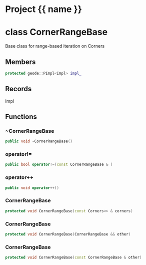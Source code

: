 <script setup>
import {useRoute} from 'vitepress'
const {path} = useRoute()
const tokens = path.split('/')
const words = tokens[2].split('-');
for (let i = 0; i < words.length; i++) {
    words[i] = words[i].charAt(0).toUpperCase() + words[i].slice(1);
    words[i] = words[i].replace('geode', 'Geode')
}
const name = words.join('-');
</script>
# Project {{ name }}

# class CornerRangeBase


 Base class for range-based iteration on Corners



## Members

```cpp
protected geode::PImpl<Impl> impl_

```



## Records

Impl



## Functions

### ~CornerRangeBase

```cpp
public void ~CornerRangeBase()
```


### operator!=

```cpp
public bool operator!=(const CornerRangeBase & )
```


### operator++

```cpp
public void operator++()
```


### CornerRangeBase

```cpp
protected void CornerRangeBase(const Corners<> & corners)
```


### CornerRangeBase

```cpp
protected void CornerRangeBase(CornerRangeBase && other)
```


### CornerRangeBase

```cpp
protected void CornerRangeBase(const CornerRangeBase & other)
```




